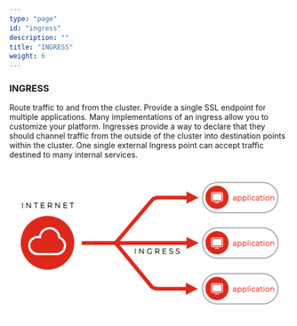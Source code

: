 ```yaml
---
type: "page"
id: "ingress"
description: ""
title: "INGRESS"
weight: 6
---
```


### INGRESS

Route traffic to and from the cluster. Provide a single SSL endpoint for multiple applications. Many implementations of an ingress allow you to customize your platform. Ingresses provide a way to declare that they should channel traffic from the outside of the cluster into destination points within the cluster. One single external Ingress point can accept traffic destined to many internal services.

![ingress2](ingress2.png)
